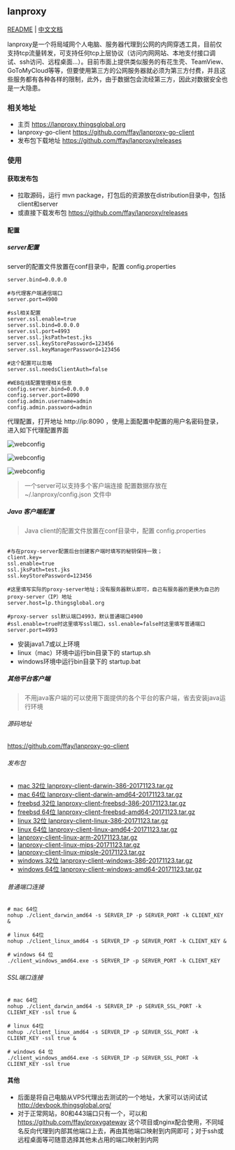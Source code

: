 lanproxy
--------

[README](README_en.md) | [中文文档](README.md)

lanproxy是一个将局域网个人电脑、服务器代理到公网的内网穿透工具，目前仅支持tcp流量转发，可支持任何tcp上层协议（访问内网网站、本地支付接口调试、ssh访问、远程桌面...）。目前市面上提供类似服务的有花生壳、TeamView、GoToMyCloud等等，但要使用第三方的公网服务器就必须为第三方付费，并且这些服务都有各种各样的限制，此外，由于数据包会流经第三方，因此对数据安全也是一大隐患。

### 相关地址

- 主页 https://lanproxy.thingsglobal.org
- lanproxy-go-client https://github.com/ffay/lanproxy-go-client
- 发布包下载地址 https://github.com/ffay/lanproxy/releases

### 使用

#### 获取发布包

-	拉取源码，运行 mvn package，打包后的资源放在distribution目录中，包括client和server
-	或直接下载发布包  https://github.com/ffay/lanproxy/releases

#### 配置

##### server配置

server的配置文件放置在conf目录中，配置 config.properties

```properties
server.bind=0.0.0.0

#与代理客户端通信端口
server.port=4900

#ssl相关配置
server.ssl.enable=true
server.ssl.bind=0.0.0.0
server.ssl.port=4993
server.ssl.jksPath=test.jks
server.ssl.keyStorePassword=123456
server.ssl.keyManagerPassword=123456

#这个配置可以忽略
server.ssl.needsClientAuth=false

#WEB在线配置管理相关信息
config.server.bind=0.0.0.0
config.server.port=8090
config.admin.username=admin
config.admin.password=admin
```

代理配置，打开地址 http://ip:8090 ，使用上面配置中配置的用户名密码登录，进入如下代理配置界面

![webconfig](readme_zh_client_list.png)

![webconfig](readme_zh_proxy_list.png)

![webconfig](readme_zh_stat_list.png)

> 一个server可以支持多个客户端连接
> 配置数据存放在 ~/.lanproxy/config.json 文件中

##### Java 客户端配置

> Java client的配置文件放置在conf目录中，配置 config.properties

```properties

#与在proxy-server配置后台创建客户端时填写的秘钥保持一致；
client.key=
ssl.enable=true
ssl.jksPath=test.jks
ssl.keyStorePassword=123456

#这里填写实际的proxy-server地址；没有服务器默认即可，自己有服务器的更换为自己的proxy-server（IP）地址
server.host=lp.thingsglobal.org

#proxy-server ssl默认端口4993，默认普通端口4900
#ssl.enable=true时这里填写ssl端口，ssl.enable=false时这里填写普通端口
server.port=4993
```

- 安装java1.7或以上环境
- linux（mac）环境中运行bin目录下的 startup.sh
- windows环境中运行bin目录下的 startup.bat

##### 其他平台客户端

> 不用java客户端的可以使用下面提供的各个平台的客户端，省去安装java运行环境

###### 源码地址

https://github.com/ffay/lanproxy-go-client

###### 发布包

- [mac 32位 lanproxy-client-darwin-386-20171123.tar.gz](https://github.com/ffay/lanproxy-go-client/files/1499389/lanproxy-client-darwin-386-20171123.tar.gz)
- [mac 64位 lanproxy-client-darwin-amd64-20171123.tar.gz](https://github.com/ffay/lanproxy-go-client/files/1499390/lanproxy-client-darwin-amd64-20171123.tar.gz)
- [freebsd 32位 lanproxy-client-freebsd-386-20171123.tar.gz](https://github.com/ffay/lanproxy-go-client/files/1499391/lanproxy-client-freebsd-386-20171123.tar.gz)
- [freebsd 64位 lanproxy-client-freebsd-amd64-20171123.tar.gz](https://github.com/ffay/lanproxy-go-client/files/1499392/lanproxy-client-freebsd-amd64-20171123.tar.gz)
- [linux 32位 lanproxy-client-linux-386-20171123.tar.gz](https://github.com/ffay/lanproxy-go-client/files/1499393/lanproxy-client-linux-386-20171123.tar.gz)
- [linux 64位 lanproxy-client-linux-amd64-20171123.tar.gz](https://github.com/ffay/lanproxy-go-client/files/1499394/lanproxy-client-linux-amd64-20171123.tar.gz)
- [lanproxy-client-linux-arm-20171123.tar.gz](https://github.com/ffay/lanproxy-go-client/files/1499395/lanproxy-client-linux-arm-20171123.tar.gz)
- [lanproxy-client-linux-mips-20171123.tar.gz](https://github.com/ffay/lanproxy-go-client/files/1499396/lanproxy-client-linux-mips-20171123.tar.gz)
- [lanproxy-client-linux-mipsle-20171123.tar.gz](https://github.com/ffay/lanproxy-go-client/files/1499397/lanproxy-client-linux-mipsle-20171123.tar.gz)
- [windows 32位 lanproxy-client-windows-386-20171123.tar.gz](https://github.com/ffay/lanproxy-go-client/files/1499398/lanproxy-client-windows-386-20171123.tar.gz)
- [windows 64位 lanproxy-client-windows-amd64-20171123.tar.gz](https://github.com/ffay/lanproxy-go-client/files/1499399/lanproxy-client-windows-amd64-20171123.tar.gz)

###### 普通端口连接

```shell
# mac 64位
nohup ./client_darwin_amd64 -s SERVER_IP -p SERVER_PORT -k CLIENT_KEY &

# linux 64位
nohup ./client_linux_amd64 -s SERVER_IP -p SERVER_PORT -k CLIENT_KEY &

# windows 64 位
./client_windows_amd64.exe -s SERVER_IP -p SERVER_PORT -k CLIENT_KEY
```

###### SSL端口连接

```shell
# mac 64位
nohup ./client_darwin_amd64 -s SERVER_IP -p SERVER_SSL_PORT -k CLIENT_KEY -ssl true &

# linux 64位
nohup ./client_linux_amd64 -s SERVER_IP -p SERVER_SSL_PORT -k CLIENT_KEY -ssl true &

# windows 64 位
./client_windows_amd64.exe -s SERVER_IP -p SERVER_SSL_PORT -k CLIENT_KEY -ssl true
```

#### 其他

- 后面是将自己电脑从VPS代理出去测试的一个地址，大家可以访问试试 http://devbook.thingsglobal.org/
- 对于正常网站，80和443端口只有一个，可以和 https://github.com/ffay/proxygateway 这个项目或nginx配合使用，不同域名反向代理到内部其他端口上去，再由其他端口映射到内网即可；对于ssh或远程桌面等可随意选择其他未占用的端口映射到内网
